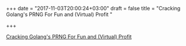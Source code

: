 +++
date = "2017-11-03T20:00:24+03:00"
draft = false
title = "Cracking Golang's PRNG For Fun and (Virtual) Profit  "

+++

<p><a href="http://willyschultz.com/2017/06/30/cracking-golang-prng.html">Cracking Golang's PRNG For Fun and (Virtual) Profit  </a></p>

